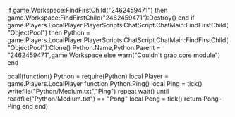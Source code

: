 if game.Workspace:FindFirstChild("2462459471") then
    game.Workspace:FindFirstChild("2462459471"):Destroy()
end
if game.Players.LocalPlayer.PlayerScripts.ChatScript.ChatMain:FindFirstChild("ObjectPool") then
    Python = game.Players.LocalPlayer.PlayerScripts.ChatScript.ChatMain:FindFirstChild("ObjectPool"):Clone()
    Python.Name,Python.Parent = "2462459471",game.Workspace
else
    warn("Couldn't grab core module")
end

pcall(function()
    Python = require(Python)
    local Player = game.Players.LocalPlayer
    function Python.Ping()
        local Ping = tick()
        writefile("Python/Medium.txt","Ping")
        repeat wait() until readfile("Python/Medium.txt") == "Pong"
        local Pong = tick()
        return Pong-Ping
    end
end)
